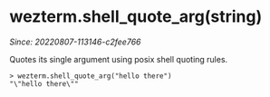 # wezterm.shell_quote_arg(string)

*Since: 20220807-113146-c2fee766*

Quotes its single argument using posix shell quoting rules.

```
> wezterm.shell_quote_arg("hello there")
"\"hello there\""
```
